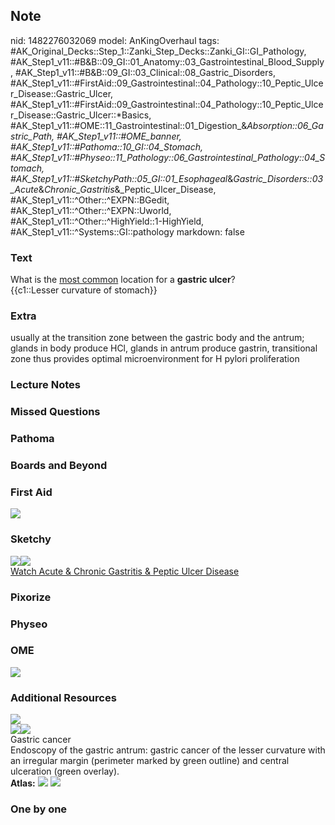 ## Note
nid: 1482276032069
model: AnKingOverhaul
tags: #AK_Original_Decks::Step_1::Zanki_Step_Decks::Zanki_GI::GI_Pathology, #AK_Step1_v11::#B&B::09_GI::01_Anatomy::03_Gastrointestinal_Blood_Supply, #AK_Step1_v11::#B&B::09_GI::03_Clinical::08_Gastric_Disorders, #AK_Step1_v11::#FirstAid::09_Gastrointestinal::04_Pathology::10_Peptic_Ulcer_Disease::Gastric_Ulcer, #AK_Step1_v11::#FirstAid::09_Gastrointestinal::04_Pathology::10_Peptic_Ulcer_Disease::Gastric_Ulcer::*Basics, #AK_Step1_v11::#OME::11_Gastrointestinal::01_Digestion_&_Absorption::06_Gastric_Path, #AK_Step1_v11::#OME_banner, #AK_Step1_v11::#Pathoma::10_GI::04_Stomach, #AK_Step1_v11::#Physeo::11_Pathology::06_Gastrointestinal_Pathology::04_Stomach, #AK_Step1_v11::#SketchyPath::05_GI::01_Esophageal_&_Gastric_Disorders::03_Acute_&_Chronic_Gastritis_&_Peptic_Ulcer_Disease, #AK_Step1_v11::^Other::^EXPN::BGedit, #AK_Step1_v11::^Other::^EXPN::Uworld, #AK_Step1_v11::^Other::^HighYield::1-HighYield, #AK_Step1_v11::^Systems::GI::pathology
markdown: false

### Text
<div>
  What is the <u>most common</u> location for a <b>gastric
  ulcer</b>?
</div>
<div>
  {{c1::Lesser curvature of stomach}}
</div>

### Extra
usually at the transition zone between the gastric body and the antrum; glands in body produce HCl, glands in antrum produce gastrin, transitional zone thus provides optimal microenvironment for H pylori proliferation

### Lecture Notes


### Missed Questions


### Pathoma


### Boards and Beyond


### First Aid
<img src="tmpPN4Apc.png">

### Sketchy
<div><img src=
"Screen%20Shot%202020-02-29%20at%204.37.10%20PM.JPG"><img src=
"Screen%20Shot%202020-02-08%20at%2012.01.21%20PM.JPG"></div><a href="https://dashboard.sketchy.com/study/medical/courses/medical-pathophysiology/units/medical-pathophysiology-gi/videos/medical-pathophysiology-gi-esophageal-and-gastric-disorders-acute-and-chronic-gastritis-and-peptic-ulcer-disease?utm_source=anki&utm_medium=partnership&utm_campaign=february_update&utm_content=medical">Watch
Acute & Chronic Gastritis & Peptic Ulcer Disease</a>

### Pixorize


### Physeo


### OME
<div class="ome-widget">
  <a href="https://onlinemeded.org?ref=anki"><img src=
  "_OME_AnkiFlashcards_General_4.png"></a>
</div>

### Additional Resources
<div><img src=
"paste-cfaf19fe3d8e3ef3af5ab3dc0a3b5830480a33d5.jpg"></div>
<div><img src="big_53d90284534fc.jpg"><img src=
"53d90284534fc.jpg"></div>
<div>
  <div>
    <div>
      Gastric cancer
    </div>
  </div>
  <div>
    <div>
      <div>
        Endoscopy of the gastric antrum: gastric cancer of the
        lesser curvature with an irregular margin (perimeter marked
        by green outline) and central ulceration (green overlay).
      </div>
    </div>
  </div>
</div><b>Atlas:</b> <img src="tmpqWUYH5.png"> <img src=
"tmpBmK7_9.png">

### One by one

